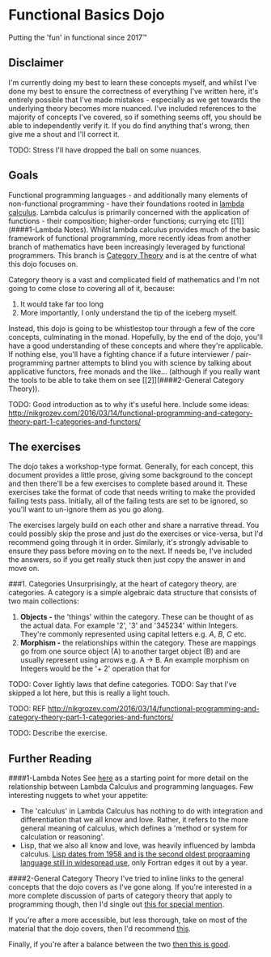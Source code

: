 # Functional Basics Dojo
Putting the 'fun' in functional since 2017™

## Disclaimer
I'm currently doing my best to learn these concepts myself, and whilst I've done my best to ensure the correctness of everything I've written here, it's entirely possible that I've made mistakes - especially as we get towards the underlying theory becomes more nuanced. I've included references to the majority of concepts I've covered, so if something seems off, you should be able to independently verify it. If you do find anything that's wrong, then give me a shout and I'll correct it.

TODO: Stress I'll have dropped the ball on some nuances.

## Goals
Functional programming languages - and additionally many elements of non-functional programming - have their foundations rooted in [lambda calculus](https://en.wikipedia.org/wiki/Lambda_calculus). Lambda calculus is primarily concerned with the application of functions - their composition; higher-order functions; currying etc [[1]](####1-Lambda Notes). Whilst lambda calculus provides much of the basic framework of functional programming, more recently ideas from another branch of mathematics have been increasingly leveraged by functional programmers. This branch is [Category Theory](https://en.wikipedia.org/wiki/Category_theory) and is at the centre of what this dojo focuses on.
   
Category theory is a vast and complicated field of mathematics and I'm not going to come close to covering all of it, because:
1. It would take far too long
2. More importantly, I only understand the tip of the iceberg myself.

Instead, this dojo is going to be whistlestop tour through a few of the core concepts, culminating in the monad. Hopefully, by the end of the dojo, you'll have a good understanding of these concepts and where they're applicable. If nothing else, you'll have a fighting chance if a future interviewer / pair-programming partner attempts to blind you with science by talking about applicative functors, free monads and the like... (although if you really want the tools to be able to take them on see [[2]](####2-General Category Theory)).

TODO: Good introduction as to why it's useful here. Include some ideas: http://nikgrozev.com/2016/03/14/functional-programming-and-category-theory-part-1-categories-and-functors/


## The exercises
The dojo takes a workshop-type format. Generally, for each concept, this document provides a little prose, giving some background to the concept and then there'll be a few exercises to complete based around it. These exercises take the format of code that needs writing to make the provided failing tests pass. Initially, all of the failing tests are set to be ignored, so you'll want to un-ignore them as you go along.
 
The exercises largely build on each other and share a narrative thread. You could possibly skip the prose and just do the exercises or vice-versa, but I'd recommend going through it in order. Similarly, it's strongly advisable to ensure they pass before moving on to the next. If needs be, I've included the answers, so if you get really stuck then just copy the answer in and move on.

###1. Categories
Unsurprisingly, at the heart of category theory, are categories. A category is a simple algebraic data structure that consists of two main collections:
1. **Objects -** the 'things' within the category. These can be thought of as the actual data. For example '2', '3' and '345234' within Integers. They're commonly represented using capital letters e.g. *A*, *B*, *C* etc.
2. **Morphism -** the relationships within the category. These are mappings go from one source object (A) to another target object (B) and are usually represent using arrows e.g. A → B. An example morphism on Integers would be the '+ 2' operation that for 

TODO: Cover lightly laws that define categories.
TODO: Say that I've skipped a lot here, but this is really a light touch.

TODO: REF
http://nikgrozev.com/2016/03/14/functional-programming-and-category-theory-part-1-categories-and-functors/

TODO: Describe the exercise.

## Further Reading
####1-Lambda Notes
See [here](https://medium.com/javascript-scene/the-rise-and-fall-and-rise-of-functional-programming-composable-software-c2d91b424c8c) as a starting point for more detail on the relationship between Lambda Calculus and programming languages. Few interesting nuggets to whet your appetite:
* The 'calculus' in Lambda Calculus has nothing to do with integration and differentiation that we all know and love. Rather, it refers to the more general meaning of calculus, which defines a 'method or system for calculation or reasoning'.
* Lisp, that we also all know and love, was heavily influenced by lambda calculus. [Lisp dates from 1958 and is the second oldest prograaming language still in widespread use](https://en.wikipedia.org/wiki/Lisp_(programming_language)), only Fortran edges it out by a year.

####2-General Category Theory
I've tried to inline links to the general concepts that the dojo covers as I've gone along. If you're interested in a more complete discussion of parts of category theory that apply to programming though, then I'd single out [this for special mention](https://bartoszmilewski.com/2014/10/28/category-theory-for-programmers-the-preface/).

If you're after a more accessible, but less thorough, take on most of the material that the dojo covers, then I'd recommend [this](http://adit.io/posts/2013-04-17-functors,_applicatives,_and_monads_in_pictures.html).

Finally, if you're after a balance between the two [then this is good](http://www.cakesolutions.net/teamblogs/category-theory-patterns-in-scala).